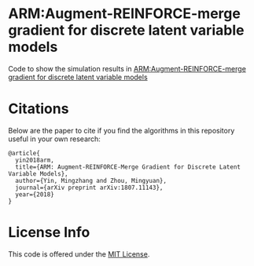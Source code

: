 # ARM:Augment-REINFORCE-merge gradient for discrete latent variable models 

Code to show the simulation results in [ARM:Augment-REINFORCE-merge gradient for discrete latent variable models](https://arxiv.org/abs/1807.11143)


# Citations

Below are the paper to cite if you find the algorithms in this repository useful in your own research:
```
@article{
  yin2018arm,
  title={ARM: Augment-REINFORCE-Merge Gradient for Discrete Latent Variable Models},
  author={Yin, Mingzhang and Zhou, Mingyuan},
  journal={arXiv preprint arXiv:1807.11143},
  year={2018}
}
```

# License Info

This code is offered under the [MIT License](https://opensource.org/licenses/MIT).
